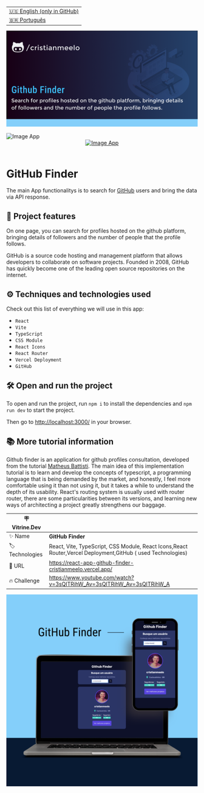 <table align="right">
  <tr>
    <td>
      <a href="README-EN.md">🇺🇸 English (only in GitHub)</a>
    </td>
  </tr>
  <tr>
    <td>
      <a href="README.md">🇧🇷 Português</a>
    </td>
  </tr>
</table>

![](https://github.com/cristianmeelo/react-app-github-finder/blob/main/thumbnail-en.png?raw=true)

<img src="mockup.gif" alt="Image App" >
<div align="center">
<a href="https://react-app-github-finder-cristianmeelo.vercel.app/">
  <img src="https://img.shields.io/badge/-CHECK%20HERE-red"
  alt="Image App" >
</a>
</div>

<br/>

# GitHub Finder

The main App functionalitys is to search for [GitHub](https://github.com/) users and bring the data via API response.

## 🔨 Project features

On one page, you can search for profiles hosted on the github platform, bringing details of followers and the number of people that the profile follows.

GitHub is a source code hosting and management platform that allows developers to collaborate on software projects. Founded in 2008, GitHub has quickly become one of the leading open source repositories on the internet.

## ⚙️ Techniques and technologies used

Check out this list of everything we will use in this app:

- `React`
- `Vite`
- `TypeScript`
- `CSS Module`
- `React Icons`
- `React Router`
- `Vercel Deployment`
- `GitHub`

## 🛠️ Open and run the project

To open and run the project, run `npm i` to install the dependencies and `npm run dev` to start the project.

Then go to <a href="http://localhost:3000/">http://localhost:3000/</a> in your browser.

## 📚 More tutorial information

Github finder is an application for github profiles consultation, developed from the tutorial [Matheus Battisti](https://www.youtube.com/@MatheusBattisti). The main idea of ​​this implementation tutorial is to learn and develop the concepts of typescript, a programming language that is being demanded by the market, and honestly, I feel more comfortable using it than not using it, but it takes a while to understand the depth of its usability. React's routing system is usually used with router router, there are some particularities between its versions, and learning new ways of architecting a project greatly strengthens our baggage.

| :placard: Vitrine.Dev |                                                                                                             |
| --------------------- | ----------------------------------------------------------------------------------------------------------- |
| :sparkles: Name       | **GitHub Finder**                                                                                           |
| :label: Technologies  | React, Vite, TypeScript, CSS Module, React Icons,React Router,Vercel Deployment,GitHub ( used Technologies) |
| :rocket: URL          | https://react-app-github-finder-cristianmeelo.vercel.app/                                                   |
| :fire: Challenge      | https://www.youtube.com/watch?v=3sQITRihW_Av=3sQITRihW_Av=3sQITRihW_A                                       |

![](https://github.com/cristianmeelo/react-app-github-finder/blob/main/thumbnail-mockup.png?raw=true#vitrinedev)
